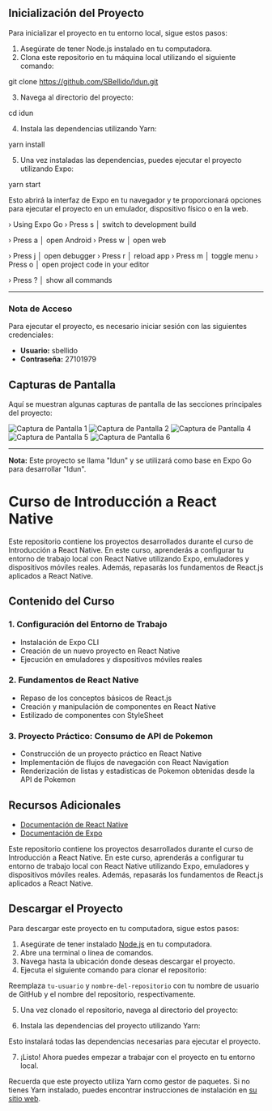 ## Inicialización del Proyecto

Para inicializar el proyecto en tu entorno local, sigue estos pasos:

1. Asegúrate de tener Node.js instalado en tu computadora.
2. Clona este repositorio en tu máquina local utilizando el siguiente comando:

git clone https://github.com/SBellido/Idun.git

3. Navega al directorio del proyecto:

cd idun

4. Instala las dependencias utilizando Yarn:

yarn install

5. Una vez instaladas las dependencias, puedes ejecutar el proyecto utilizando Expo:

yarn start

Esto abrirá la interfaz de Expo en tu navegador y te proporcionará opciones para ejecutar el proyecto en un emulador, dispositivo físico o en la web.

› Using Expo Go
› Press s │ switch to development build

› Press a │ open Android
› Press w │ open web

› Press j │ open debugger
› Press r │ reload app
› Press m │ toggle menu
› Press o │ open project code in your editor

› Press ? │ show all commands

---

### Nota de Acceso

Para ejecutar el proyecto, es necesario iniciar sesión con las siguientes credenciales:

- **Usuario:** sbellido
- **Contraseña:** 27101979

## Capturas de Pantalla

Aquí se muestran algunas capturas de pantalla de las secciones principales del proyecto:

![Captura de Pantalla 1](src/assets/image_1.png)
![Captura de Pantalla 2](src/assets/image_2.png)
![Captura de Pantalla 4](src/assets/image_4.png)
![Captura de Pantalla 5](src/assets/image_5.png)
![Captura de Pantalla 6](src/assets/image_6.png)

---

**Nota:** Este proyecto se llama "Idun" y se utilizará como base en Expo Go para desarrollar "Idun".

# Curso de Introducción a React Native

Este repositorio contiene los proyectos desarrollados durante el curso de Introducción a React Native. En este curso, aprenderás a configurar tu entorno de trabajo local con React Native utilizando Expo, emuladores y dispositivos móviles reales. Además, repasarás los fundamentos de React.js aplicados a React Native.

## Contenido del Curso

### 1. Configuración del Entorno de Trabajo

- Instalación de Expo CLI
- Creación de un nuevo proyecto en React Native
- Ejecución en emuladores y dispositivos móviles reales

### 2. Fundamentos de React Native

- Repaso de los conceptos básicos de React.js
- Creación y manipulación de componentes en React Native
- Estilizado de componentes con StyleSheet

### 3. Proyecto Práctico: Consumo de API de Pokemon

- Construcción de un proyecto práctico en React Native
- Implementación de flujos de navegación con React Navigation
- Renderización de listas y estadísticas de Pokemon obtenidas desde la API de Pokemon

## Recursos Adicionales

- [Documentación de React Native](https://reactnative.dev/docs/getting-started)
- [Documentación de Expo](https://docs.expo.io/)

Este repositorio contiene los proyectos desarrollados durante el curso de Introducción a React Native. En este curso, aprenderás a configurar tu entorno de trabajo local con React Native utilizando Expo, emuladores y dispositivos móviles reales. Además, repasarás los fundamentos de React.js aplicados a React Native.

## Descargar el Proyecto

Para descargar este proyecto en tu computadora, sigue estos pasos:

1. Asegúrate de tener instalado [Node.js](https://nodejs.org/) en tu computadora.
2. Abre una terminal o línea de comandos.
3. Navega hasta la ubicación donde deseas descargar el proyecto.
4. Ejecuta el siguiente comando para clonar el repositorio:

Reemplaza `tu-usuario` y `nombre-del-repositorio` con tu nombre de usuario de GitHub y el nombre del repositorio, respectivamente.

5. Una vez clonado el repositorio, navega al directorio del proyecto:

6. Instala las dependencias del proyecto utilizando Yarn:

Esto instalará todas las dependencias necesarias para ejecutar el proyecto.

7. ¡Listo! Ahora puedes empezar a trabajar con el proyecto en tu entorno local.

Recuerda que este proyecto utiliza Yarn como gestor de paquetes. Si no tienes Yarn instalado, puedes encontrar instrucciones de instalación en [su sitio web](https://classic.yarnpkg.com/en/docs/install/).
